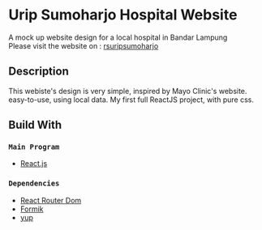 # Urip Sumoharjo Hospital Website

A mock up website design for a local hospital in Bandar Lampung \
Please visit the website on : [rsuripsumoharjo](https://rsuripsumoharjo-mockup.netlify.app/)

## Description

This webiste's design is very simple, inspired by Mayo Clinic's website. easy-to-use, using local data. My first full ReactJS project, with pure css.

## Build With

### `Main Program`

* [React.js](https://reactjs.org/)

### `Dependencies`


* [React Router Dom](https://reactrouter.com/)
* [Formik](https://formik.org/)
* [yup](https://github.com/jquense/yup)




